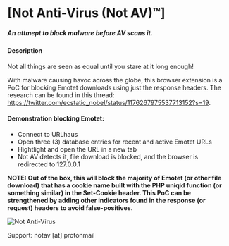 # [Not Anti-Virus (Not AV)™]  
##### An attmept to block malware before AV scans it.  

#### Description  
Not all things are seen as equal until you stare at it long enough!  

With malware causing havoc across the globe, this browser extension is a PoC for blocking Emotet downloads using just the response headers. The research can be found in this thread: https://twitter.com/ecstatic_nobel/status/1176267975537713152?s=19.   

#### Demonstration blocking Emotet:  
- Connect to URLhaus  
- Open three (3) database entries for recent and active Emotet URLs  
- Hightlight and open the URL in a new tab  
- Not AV detects it, file download is blocked, and the browser is redirected to 127.0.0.1  

**NOTE: Out of the box, this will block the majority of Emotet (or other file download) that has a cookie name built with the PHP uniqid function (or something similar) in the Set-Cookie header. This PoC can be strengthened by adding other indicators found in the response (or request) headers to avoid false-positives.**  

![Not Anti-Virus](https://raw.githubusercontent.com/ecstatic-nobel/Not-Anti-virus/master/notav.gif)  

Support: notav [at] protonmail  
